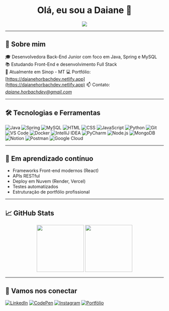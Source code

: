 <h1 align="center">Olá, eu sou a Daiane 👋</h1>

<p align="center">
  <img src="https://readme-typing-svg.herokuapp.com/?color=a3618a&size=22&center=true&vCenter=true&width=500&lines=Desenvolvedora+Back-end+Java;Estudante+de+Full+Stack;Apaixonada+por+tecnologia+e+aprendizado!" />
</p>

---

## 🚀 Sobre mim

🎓 Desenvolvedora Back-End Junior com foco em Java, Spring e MySQL  
📚 Estudando Front-End e desenvolvimento Full Stack  
📍 Atualmente em Sinop - MT 
💻 Portfólio: [https://daianehorbachdev.netlify.app](https://daianehorbachdev.netlify.app)
📫 Contato: *daiane.horbachdev@gmail.com*

---
## 🛠️ Tecnologias e Ferramentas

![Java](https://img.shields.io/badge/Java-ED8B00?style=for-the-badge&logo=java&logoColor=white)
![Spring](https://img.shields.io/badge/Spring-6DB33F?style=for-the-badge&logo=spring&logoColor=white)
![MySQL](https://img.shields.io/badge/MySQL-00758F?style=for-the-badge&logo=mysql&logoColor=white)
![HTML](https://img.shields.io/badge/HTML5-E34F26?style=for-the-badge&logo=html5&logoColor=white)
![CSS](https://img.shields.io/badge/CSS3-1572B6?style=for-the-badge&logo=css3&logoColor=white)
![JavaScript](https://img.shields.io/badge/JavaScript-F7DF1E?style=for-the-badge&logo=javascript&logoColor=black)
![Python](https://img.shields.io/badge/Python-3776AB?style=for-the-badge&logo=python&logoColor=white)
![Git](https://img.shields.io/badge/Git-F05032?style=for-the-badge&logo=git&logoColor=white)
![VS Code](https://img.shields.io/badge/VSCode-007ACC?style=for-the-badge&logo=visual-studio-code&logoColor=white)
![Docker](https://img.shields.io/badge/Docker-2496ED?style=for-the-badge&logo=docker&logoColor=white)
![IntelliJ IDEA](https://img.shields.io/badge/IntelliJ%20IDEA-000000?style=for-the-badge&logo=intellij-idea&logoColor=white)
![PyCharm](https://img.shields.io/badge/PyCharm-000000?style=for-the-badge&logo=pycharm&logoColor=white)
![Node.js](https://img.shields.io/badge/Node.js-339933?style=for-the-badge&logo=nodedotjs&logoColor=white)
![MongoDB](https://img.shields.io/badge/MongoDB-47A248?style=for-the-badge&logo=mongodb&logoColor=white)
![Notion](https://img.shields.io/badge/Notion-000000?style=for-the-badge&logo=notion&logoColor=white)
![Postman](https://img.shields.io/badge/Postman-FF6C37?style=for-the-badge&logo=postman&logoColor=white)
![Google Cloud](https://img.shields.io/badge/GoogleCloud-%234285F4.svg?style=for-the-badge&logo=google-cloud&logoColor=white)



---

## 🌱 Em aprendizado contínuo

- Frameworks Front-end modernos (React)
- APIs RESTful
- Deploy em Nuvem (Render, Vercel)
- Testes automatizados
- Estruturação de portfólio profissional

---

## 📈 GitHub Stats

<div align="center">
  <img height="150em" src="https://github-readme-streak-stats.herokuapp.com/?user=daianemh&theme=tokyonight&hide_border=false" />
  <img height="150em" src="https://github-readme-stats.vercel.app/api/top-langs/?username=daianemh&layout=compact&langs_count=7&theme=tokyonight"/>
</div>

---

## 🔗 Vamos nos conectar

[![LinkedIn](https://img.shields.io/badge/LinkedIn-blue?style=for-the-badge&logo=linkedin&logoColor=white)](https://www.linkedin.com/in/daiane-moreira-horbach/)
[![CodePen](https://img.shields.io/badge/CodePen-black?style=for-the-badge&logo=codepen&logoColor=white)](https://codepen.io/daianemh)
[![Instagram](https://img.shields.io/badge/Instagram-E4405F?style=for-the-badge&logo=instagram&logoColor=white)](https://www.instagram.com/daiane.horbachdev/)
[![Portfólio](https://img.shields.io/badge/Portf%C3%B3lio-222222?style=for-the-badge&logo=netlify&logoColor=00C7B7)](https://daianehorbachdev.netlify.app/)

